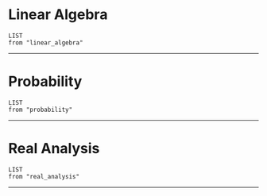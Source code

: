# Linear Algebra 
```dataview
LIST 
from "linear_algebra"
```
---
# Probability
```dataview
LIST 
from "probability"
```
---
# Real Analysis

```dataview
LIST 
from "real_analysis"
```
---
